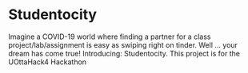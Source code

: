 # Studentocity
Imagine a COVID-19 world where finding a partner for a class project/lab/assignment is easy as swiping right on tinder. Well ... your dream has come true! Introducing: Studentocity. This project is for the  UOttaHack4 Hackathon
